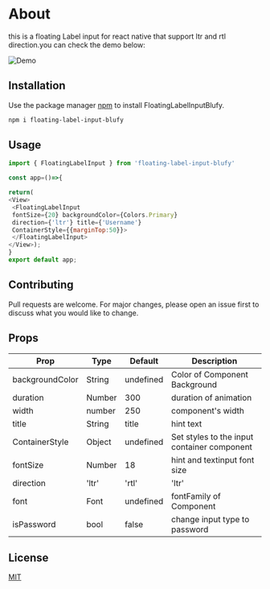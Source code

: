 # About

this is a floating Label input for react native that support ltr and rtl direction.you can check the demo below:

![Demo](https://i.postimg.cc/y6wRn530/ezgif-com-gif-maker.gif)

## Installation

Use the package manager [npm](https://www.npmjs.com/) to install FloatingLabelInputBlufy.

```bash
npm i floating-label-input-blufy
```

## Usage

```javascript
import { FloatingLabelInput } from 'floating-label-input-blufy'

const app=()=>{

return(
<View>
 <FloatingLabelInput 
 fontSize={20} backgroundColor={Colors.Primary} 
 direction={'ltr'} title={'Username'}
 ContainerStyle={{marginTop:50}}>
 </FloatingLabelInput>
</View>);
}
export default app;
```

## Contributing
Pull requests are welcome. For major changes, please open an issue first to discuss what you would like to change.

## Props
| **Prop**        | **Type**      | **Default** | **Description**                             |
|-----------------|---------------|-------------|---------------------------------------------|
| backgroundColor | String        | undefined   | Color of Component Background               |
| duration        | Number        | 300         | duration of animation                       |
| width           | number        | 250         | component's width                           |
| title           | String        | title       | hint text                                   |
| ContainerStyle  | Object        | undefined   | Set styles to the input container component |
| fontSize        | Number        | 18          | hint and textinput font size                |
| direction       | 'ltr' | 'rtl' | 'ltr'       | direction of component                      |
| font            | Font          | undefined   | fontFamily of Component                     |
| isPassword      | bool          | false       | change input type to password               |



## License
[MIT](https://choosealicense.com/licenses/mit/)
